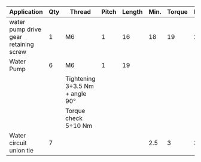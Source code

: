 |Application                                                                 |Qty|Thread      |Pitch                                                |Length                            |Min.|Torque                            |Max.                                |Notes                              |
|----------------------------------------------------------------------------|---|------------|-----------------------------------------------------|----------------------------------|----|----------------------------------|------------------------------------|-----------------------------------|
|water pump drive gear retaining screw                                       |1  |M6          |1                                                    |16                                |18  |19                                |20                                  |LOCK 2 pre-applied                 |
|Water Pump                                                                  |6  |M6          |1                                                    |19                                |    |                                  |                                    |                                   |
|                                                                            |   |Tightening 3÷3.5 Nm + angle 90°|                                                     |                                  |    |                                  |                                    |                                   |
|                                                                            |   |Torque check 5÷10 Nm|                                                     |                                  |    |                                  |                                    |                                   |
|Water circuit union tie                                                     |7  |            |                                                     |                                  |2.5 |3                                 |3.5                                 |                                   |



